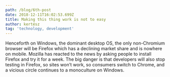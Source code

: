 ```yaml
---
path: /blog/6th-post
date: 2018-12-11T16:02:53.699Z
title: Making this thing work is not to easy
author: kertész
tag: 'technology, development'
---
```

Henceforth on Windows, the dominant desktop OS, the only non-Chromium browser will be Firefox which has a declining market share and is nowhere on mobile. Mozilla has reacted to the news by asking people to install Firefox and try it for a week. The big danger is that developers will also stop testing in Firefox, so sites won’t work, so consumers switch to Chrome, and a vicious circle continues to a monoculture on Windows.
